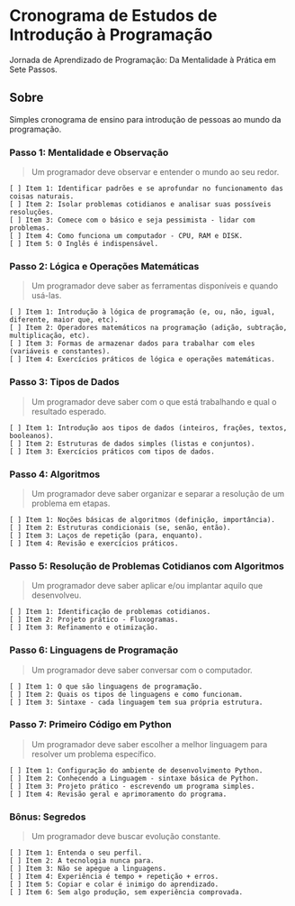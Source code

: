 # Cronograma de Estudos de Introdução à Programação
Jornada de Aprendizado de Programação: Da Mentalidade à Prática em Sete Passos.

## Sobre
Simples cronograma de ensino para introdução de pessoas ao mundo da programação.

### Passo 1: Mentalidade e Observação

> Um programador deve observar e entender o mundo ao seu redor.

    [ ] Item 1: Identificar padrões e se aprofundar no funcionamento das coisas naturais.
    [ ] Item 2: Isolar problemas cotidianos e analisar suas possíveis resoluções.
    [ ] Item 3: Comece com o básico e seja pessimista - lidar com problemas.
    [ ] Item 4: Como funciona um computador - CPU, RAM e DISK.
    [ ] Item 5: O Inglês é indispensável.

### Passo 2: Lógica e Operações Matemáticas

>  Um programador deve saber as ferramentas disponíveis e quando usá-las.

    [ ] Item 1: Introdução à lógica de programação (e, ou, não, igual, diferente, maior que, etc).
    [ ] Item 2: Operadores matemáticos na programação (adição, subtração, multiplicação, etc).
    [ ] Item 3: Formas de armazenar dados para trabalhar com eles (variáveis e constantes).
    [ ] Item 4: Exercícios práticos de lógica e operações matemáticas.

### Passo 3: Tipos de Dados

> Um programador deve saber com o que está trabalhando e qual o resultado esperado.

    [ ] Item 1: Introdução aos tipos de dados (inteiros, frações, textos, booleanos).
    [ ] Item 2: Estruturas de dados simples (listas e conjuntos).
    [ ] Item 3: Exercícios práticos com tipos de dados.

### Passo 4: Algoritmos

> Um programador deve saber organizar e separar a resolução de um problema em etapas.

    [ ] Item 1: Noções básicas de algoritmos (definição, importância).
    [ ] Item 2: Estruturas condicionais (se, senão, então).
    [ ] Item 3: Laços de repetição (para, enquanto).
    [ ] Item 4: Revisão e exercícios práticos.

### Passo 5: Resolução de Problemas Cotidianos com Algoritmos

> Um programador deve saber aplicar e/ou implantar aquilo que desenvolveu.

    [ ] Item 1: Identificação de problemas cotidianos.
    [ ] Item 2: Projeto prático - Fluxogramas.
    [ ] Item 3: Refinamento e otimização.

### Passo 6: Linguagens de Programação

> Um programador deve saber conversar com o computador.

    [ ] Item 1: O que são linguagens de programação.
    [ ] Item 2: Quais os tipos de linguagens e como funcionam.
    [ ] Item 3: Sintaxe - cada linguagem tem sua própria estrutura.

### Passo 7: Primeiro Código em Python

> Um programador deve saber escolher a melhor linguagem para resolver um problema específico.

    [ ] Item 1: Configuração do ambiente de desenvolvimento Python.
    [ ] Item 2: Conhecendo a Linguagem - sintaxe básica de Python.
    [ ] Item 3: Projeto prático - escrevendo um programa simples.
    [ ] Item 4: Revisão geral e aprimoramento do programa.

### Bônus: Segredos

> Um programador deve buscar evolução constante.

    [ ] Item 1: Entenda o seu perfil.
    [ ] Item 2: A tecnologia nunca para.
    [ ] Item 3: Não se apegue a linguagens.
    [ ] Item 4: Experiência é tempo + repetição + erros.
    [ ] Item 5: Copiar e colar é inimigo do aprendizado.
    [ ] Item 6: Sem algo produção, sem experiência comprovada.